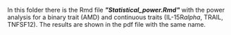 In this folder there is the Rmd file ***"Statistical_power.Rmd"*** with the power analysis for a binary trait (AMD) and continuous traits (IL-15R$alpha$, TRAIL, TNFSF12). The results are shown in the pdf file with the same name.
